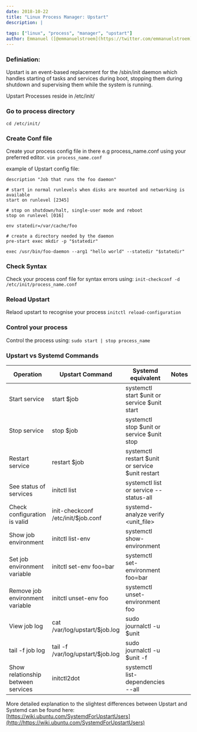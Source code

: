 ```yaml
---
date: 2018-10-22
title: "Linux Process Manager: Upstart"
description: |
  
tags: ["linux", "process", "manager", "upstart"]
author: Emmanuel ([@emmanuelstroem](https://twitter.com/emmanuelstroem))
---
```


### Definiation:
Upstart is an event-based replacement for the /sbin/init daemon which handles starting of tasks and services during boot, stopping them during shutdown and supervising them while the system is running.

Upstart Processes reside in /etc/init/

### Go to process directory
```cd /etc/init/```

### Create Conf file
Create your process config file in there
e.g process_name.conf using your preferred editor.
```vim process_name.conf```

example of Upstart config file:
```
description "Job that runs the foo daemon"

# start in normal runlevels when disks are mounted and networking is available
start on runlevel [2345]

# stop on shutdown/halt, single-user mode and reboot
stop on runlevel [016]

env statedir=/var/cache/foo

# create a directory needed by the daemon
pre-start exec mkdir -p "$statedir"

exec /usr/bin/foo-daemon --arg1 "hello world" --statedir "$statedir"
```

### Check Syntax
Check your process conf file for syntax errors using:
```init-checkconf -d /etc/init/process_name.conf```

### Reload Upstart
Relaod upstart to recognise your process
```initctl reload-configuration```

### Control your process
Control the process using:
```sudo start | stop process_name```


### Upstart vs Systemd Commands
|Operation   | Upstart Command  | Systemd equivalent  | Notes   |
|---|---|---|---|
|Start service |start $job|systemctl start $unit or service $unit start|   |
|Stop service |stop $job|systemctl stop $unit or service $unit stop|   |
|Restart service |restart $job|systemctl restart $unit or service $unit restart|   |
|See status of services|initctl list|systemctl list or service --status-all|   |
|Check configuration is valid|init-checkconf /etc/init/$job.conf|systemd-analyze verify <unit_file>|   |
|Show job environment|initctl list-env|systemctl show-environment|   |
|Set job environment variable|initctl set-env foo=bar|systemctl set-environment foo=bar|   |
|Remove job environment variable|initctl unset-env foo|systemctl unset-environment foo|   |
|View job log|cat /var/log/upstart/$job.log|sudo journalctl -u $unit|   |
|tail -f job log|tail -f /var/log/upstart/$job.log|sudo journalctl -u $unit -f|   |
|Show relationship between services|initctl2dot|systemctl list-dependencies --all|   |

More detailed explanation to the slightest differences between Upstart and Systemd can be found here:
[https://wiki.ubuntu.com/SystemdForUpstartUsers](http://https://wiki.ubuntu.com/SystemdForUpstartUsers)
